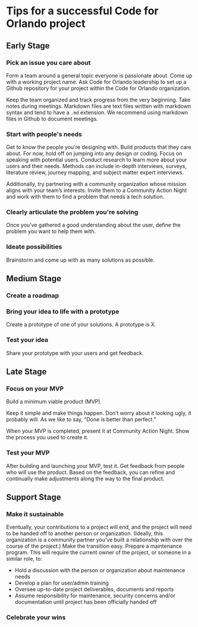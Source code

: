 <!-- TITLE: Project Guidelines -->
<!-- SUBTITLE: A quick summary of Project Guidelines -->

# Tips for a successful Code for Orlando project
## Early Stage

### Pick an issue you care about 
Form a team around a general topic everyone is passionate about. Come up with a working project name. Ask Code for Orlando leadership to set up a Github repository for your project within the Code for Orlando organization. 

Keep the team organized and track progress from the very beginning. Take notes during meetings. Markdown files are text files written with markdown syntax and tend to have a `.md` extension. We recommend using markdown files in Github to document meetings. 

### Start with people's needs 
Get to know the people you're designing with. Build products that they care about. For now, hold off on jumping into any design or coding. Focus on speaking with potential users.  Conduct research to learn more about your users and their needs. Methods can include in-depth interviews, surveys, literature review, journey mapping, and subject matter expert interviews. 

Additionally, try partnering with a community organization whose mission aligns with your team’s interests. Invite them to a Community Action Night and work with them to find a problem that needs a tech solution. 

### Clearly articulate the problem you're solving 
Once you’ve gathered a good understanding about the user, define the problem you want to help them with.  

### Ideate possibilities 
Brainstorm and come up with as many solutions as possible.  

## Medium Stage 

### Create a roadmap 

### Bring your idea to life with a prototype 
Create a prototype of one of your solutions. A prototype is X. 

### Test your idea 
Share your prototype with your users and get feedback. 

## Late Stage 

### Focus on your MVP 
Build a minimum viable product (MVP).  

Keep it simple and make things happen. Don’t worry about it looking ugly, it probably will. As we like to say, “Done is better than perfect.” 

When your MVP is completed, present it at Community Action Night. Show the process you used to create it.  

### Test your MVP 
After building and launching your MVP, test it. Get feedback from people who will use the product. Based on the feedback, you can refine and continually make adjustments along the way to the final product. 

## Support Stage 

### Make it sustainable 
Eventually, your contributions to a project will end, and the project will need to be handed off to another person or organization. (Ideally, this organization is a community partner you’ve built a relationship with over the course of the project.) Make the transition easy. Prepare a maintenance program. This will require the current owner of the project, or someone in a similar role, to:  
* Hold a discussion with the person or organization about maintenance needs 
* Develop a plan for user/admin training 
* Oversee up-to-date project deliverables, documents and reports 
* Assume responsibility for maintenance, security concerns and/or documentation until project has been officially handed off 

### Celebrate your wins 